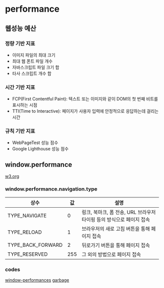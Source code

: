 # performance

## 웹성능 예산
### 정량 기반 지표
- 이미지 파일의 최대 크기
- 최대 웹 폰트 파일 개수
- 자바스크립트 파일 크기 합
- 타사 스크립트 개수 합

### 시간 기반 지표
- FCP(First Contentful Paint): 텍스트 또는 이미지와 같이 DOM의 첫 번째 비트를 표시하는 시점
- TTI(Time to Interactive): 페이지가 사용자 입력에 안정적으로 응답하는데 걸리는 시간

### 규칙 기반 지표
- WebPageTest 성능 점수
- Google Lighthouse 성능 점수


## window.performance
[w3.org](https://www.w3.org/TR/navigation-timing/#sec-window.performance-attribute)

### window.performance.navigation.type
| 상수 | 값 | 설명 |
|---|-|-----------|
|TYPE_NAVIGATE|0|링크, 북마크, 폼 전송, URL 브라우저 타이핑 등의 방식으로 페이지 접속|
|TYPE_RELOAD|1|브라우저의 새로 고침 버튼을 통해 페이지 접속|
|TYPE_BACK_FORWARD|2|뒤로가기 버튼을 통해 페이지 접속|
|TYPE_RESERVED|255|그 외의 방법으로 페이지 접속|




### codes
[window-performances](./html/window-performance.html)
[garbage](./garbage.md)
